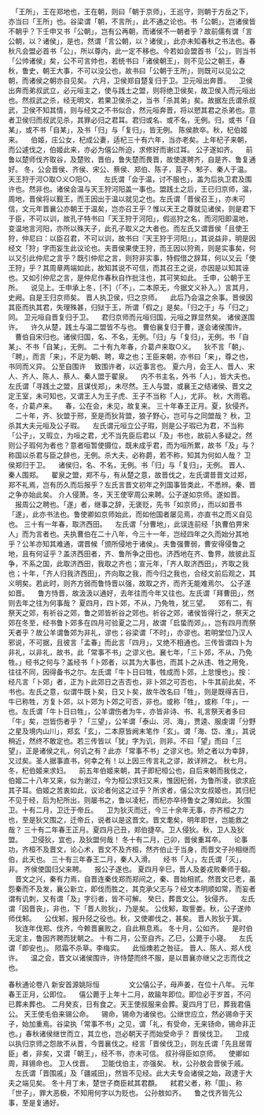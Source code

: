 <!-- { "loadSidebar": true } -->
　「王所」，王在郑地也，王在朝，则曰「朝于京师」，王巡守，则朝于方岳之下，亦当曰「王所」也。谷梁谓「朝，不言所」，此不通之论也。书「公朝」，岂诸侯皆不朝乎？下壬申又书「公朝」，岂有公再朝，而诸侯不一朝者乎？故前儒有谓「言公朝，以？诸侯」，是也，然谓「言公朝，以？诸侯」，此亦未知春秋之书法也。春秋凡会盟必首书「公」，所以尊内，此一定不移也。今若如会盟首书「公」，则当书「公帅诸侯」矣，公不可言帅也，若统书曰「诸侯朝王」，则不见公之朝王，春秋，鲁史，朝王大事，不可以没公也，故书曰「公朝于王所」，则既可以见公之朝，而诸侯之朝亦自见矣。
六月，卫侯郑自楚复归于卫。卫元咺出奔晋。
　卫侯出奔而弟叔武立，必元咺主之，使与践土之盟，则将绝卫侯矣，故卫侯入而元咺出也。然叔武之杀，经无明文，若果卫侯杀之，当书「杀其弟」矣。故据左氏谓杀叔武，卫侯不知其情，则与经文之不书似合，然元咺奔晋，将以愬其君之杀弟也。意者卫侯归而叔武见杀，其罪必归之君耳。君归或名、或不名，无例。归，或书「自某」，或不书「自某」，及书「归」与「复归」，皆无例。
陈侯款卒。秋，杞伯姬来。
　伯姬，庄公女，杞成公妻，适杞三十有六年，当亦老矣。上年杞子来朝，而公遽伐之，伯姬此来，亦必为僖公所迫，求修好而谢过耳。
公子遂如齐。
　前鲁以楚师伐齐取谷，及楚败，晋伯，鲁失楚而畏晋，故使遂聘齐，自是齐、鲁复通好。
冬，公会晋侯、齐侯、宋公、蔡侯、郑伯、陈子，莒子、邾子、秦人于温。天王狩于河○取○义○阳○。
　左氏谓「会于温，讨不服也」，盖为后执卫君及围许也。然非也。诸侯会温与天王狩河阳盖一事也。盟践土之后，王已归京师，温，周地，晋侯将以觐王，而王因出于温以就见之也。左氏谓「晋侯召王」，亦未可信，文元年晋襄公亦朝王于温矣，岂亦召王乎？惟以天王之尊就见诸侯，则是君下于臣，不可以训，故孔子特书曰「天王狩于河阳」，假巡狩之名，而河阳即温地，变温地言河阳，亦所以殊天子，此孔子取义之大者也。而左氏又谓晋侯「且使王狩，仲尼曰：以臣召君，不可以训，故书曰『天王狩于河阳』」，其说益非，明是因经文「狩」字而妄生此议论也。夫晋侯果使王狩，而王因以狩焉，则是实事矣，何以又引此仲尼之言乎？既引仲尼之言，则狩非实事，特假借之辞耳，何以又云「使王狩」乎？其周章两端如此，故知其说不可信，而其召王之说，亦因是以知其诬也。又如引仲尼之言，是仲尼作春秋自作批注也，其可笑如此。
壬申，公朝于王所。
　说见上。壬申承上冬，[不]（「不」，二本原无，今据文义补入。）言其月，史阙。自是王归京师矣。
晋人执卫侯，归之京师。
　此后乃会温之余事。晋侯因其臣而执其君，失理殊甚，归狱于王，所谓「假之」是矣。「归之于」与「归之」同。
卫元咺自晋复归于卫。
　君归京师而元咺归国，元咺之罪显然矣。
诸侯遂围许。
　许久从楚，践土与温二盟皆不与也。
曹伯襄复归于曹，遂会诸侯围许。
　曹伯自宋归也。诸侯归国，名、不名，无例。「归」与「复归」，无例。书「自某」、不书「自某」，无例。
二十有九年春，介葛卢来取○义。
　狄不言「朝」、「聘」，而言「来」，不足为朝、聘，卑之也；王臣来朝，亦书曰「来」，尊之也，书同而义异。
公至自围许
　致围许者，以近事言也。
夏六月，会王人、晋人、宋人、齐人、陈人、蔡人、秦人盟于翟泉。
　内不书主名，外书「人」，皆大夫也。
左氏谓「寻践土之盟，且谋伐郑」，未尽然。王人与盟，或襄王之结诸侯、晋文之定王室，未可知也，又谓王人为王子虎、王子不当称「人」，尤非。
秋，大雨雹。冬，介葛卢来。
　春，公在会，未见，故复来。
三十年春王正月。夏，狄侵齐。
　二十年，齐、狄盟于邢，至是而狄背盟，狼子野心，岂可与之同盟哉？
秋，卫杀其大夫元咺及公子瑕。
　左氏谓元咺立公子瑕，则是公子瑕已为君，不当称「公子」，又瑕立，为咺之君，尤不当先臣后君以「及」书也，故前人多疑之。然则公子瑕何为者也？意者咺暂使摄位，既未成乎君，而为咺所累，故书「及」与？称国以杀君与臣之辞也，无例。杀大夫，必称爵，若不称，知其为何如人哉？
卫侯郑归于卫。
　诸侯归，名、不名，无例。书「归」与「复归」，无例。
晋人、秦人围郑。
　翟泉之盟，郑不与，有从楚之意，故晋伐之，左氏谓昔晋文过郑，郑不礼焉，岂有历久而后报乎？左氏言晋文初年之列国事皆类此，不悉辨。秦、晋之争亦始此矣。
介人侵萧。冬，天王使宰周公来聘。公子遂如京师。遂如晋。
　报周公之聘也。「遂」者，继事之辞，无褒贬，先书「如京师」，而以如晋书「遂」，此亦书法也。鲁使卿如京师始此，而如他国者屡见焉，亦直书之而义自见也。
三十有一年春，取济西田。
　左氏谓「分曹地」，此误连前经「执曹伯畀宋人」而为言者也。夫执曹伯在二十八年，今三十一年，岂经四年之久而始分其地乎？公羊亦知其难通，谓晋候「颁所侵地于诸侯」。夫鲁强曹弱，曹安得侵鲁之地，且有何证乎？盖济西田者，齐、鲁所争之田也。济西地在齐、鲁界，故彼此互争，不系之国，此取济西田，我取之齐也；宣元年，「齐人取济西田」，齐取之我也；十年，「齐人归我济西田」，齐向取之我，而今归之我也，合经文前后观之，其义明矣。若此时，则齐方弱而鲁恃晋以强，故取之齐，而齐无能难焉尔。
公子遂如晋。
　鲁方恃晋，故汲汲以通好，去年往而今年又往也。左氏谓「拜曹田」，然则去年之往为何事哉？
夏四月，四卜郊，不从，乃免牲，犹三望。
　郊有二，有祭天之郊，有祈谷之郊，鲁之郊皆祈谷之郊也。祈谷之郊，诸侯皆得行之，祭天之郊在冬至，经书鲁卜郊多在四月可验夏之二月，故谓「启蛰而郊」。，岂有四月而祭天者乎？故公羊谓鲁郊为非礼，谬也；谷梁谓「不时」，亦谬也。若明堂位乃汉人邪说，不可据，且彼言「孟春」而此言「四月」，又绝不相通也。三传皆谓四卜为非礼，以非礼，故书，此「常事不书」之谬义也。襄七年，「三卜郊，不从，乃免牲。」经书之何与？盖经书「卜郊者，以其为大事也，而其卜之从违、牲之用免，往往不同，因得备书之尔。左氏谓「牛卜日曰牲，牲成而卜郊，上怠慢也」。按：经凡言「卜郊」者，正为卜此郊日之吉否也，非卜郊之可否也，卜牛其前此矣，不书也。左氏之意，似谓牛既卜矣，日又卜矣，故牛改名曰「牲」，则是既得吉日，牛已称牲，方复卜郊，以卜郊为卜郊之可否，非也。或称「牲」，或称「牛」，一也。左氏谓「牛卜日曰牲」，公羊谓伤者为牛，亦皆非诗、书、礼言祭天者多曰「牛」矣，岂皆伤者乎？「三望」，公羊谓「泰山、河、海」，贾逵、服虔谓「分野之星及境内山川」，郑玄「玄」，二本原皆阙末笔作「玄」。谓「海、岱、淮」，其说稍近，然终不敢定也。若三传皆以「犹」字为讥，则非。不曰「望」而曰「三望」，正是诸侯之礼，何讥之有？此亦「常事不书」之谬义也。矫之者以为幸辞，又过矣。圣人据事直书，何幸之有！以上因三传言礼之谬，故详辨之。
秋七月。冬，杞伯姬来求妇。
　前五年伯姬来朝，其子即杞桓公也，自后来朝而我伐之，伯姬二十八年又来，似为谢过，今为桓公求妇又来，惟因杞弱，为鲁所凌，欲求庇其子耳。伯姬之苦衷如此，议论者何这之过乎？所求者，僖公次女叔姬也，其归杞不见于经，后为杞所出，则屡书之，鲁以凌杞，而杞亦卒待鲁女之薄如此。
狄围卫。十有二月，卫迁于帝丘。
　卫为狄灭而迁，今三十余年无事，亦齐桓之力也，至是狄又围之，迁帝丘，说者以是这晋文。晋文耄矣，明年即世，岂能救之哉？
三十有二年春王正月。夏四月己丑，郑伯捷卒。卫人侵狄。秋，卫人及狄盟。
　卫侵狄，宜也，及狄盟何哉！
冬十有二月，己卯，晋侯重耳卒。
　论事功，齐桓不及晋文，论心术，晋文不及齐桓，然齐伯止于当身，而晋文子孙相继而伯，此天也。
三十有三年春王二月，秦人入滑。
　经书「入」，左氏谓「灭」，非。
齐侯使国归父来聘。
　报公子遂也。
夏四月辛巳，晋人及姜戎败秦师于殽。
　晋文之兴，秦有力焉，自晋连秦伐郑而郑间之，秦、晋始相贰。然晋文已老，虽怨秦而不及发，襄公新立，即伐而胜之，其克承父志与？经文本明顺如常，而妄者谓有讥刺，又有谓「及」字衍者，皆不可解。
癸巳，葬晋文公。
狄侵齐。
　左氏谓「因晋丧」，非也，下「晋人败狄」，乃是矣。
公伐邾，取訾娄。秋，公子遂帅师伐邾。
　公伐邾，报升陉之役也。秋，又使卿伐之，甚矣。
晋人败狄于箕。
　狄连年伐郑、伐齐，今赖晋襄败之，自此稍息焉。
冬十月，公如齐。
　是时伯无定主，鲁因齐聘而犹朝之。
十有二月，公至自齐。乙巳，公薨于小寝。
　左氏谓「即安也」。
陨霜不杀草。李梅实。
　此恒燠若之咎征。
晋人、陈人、郑人伐许。
　温之会，晋文以诸侯围许，许恃楚而终不服，是以晋襄亦继父之志而伐之也。

春秋通论卷八
新安首源姚际恒
　　　　文公僖公子，母声姜，在位十八年。
元年春王正月，公即位。
　僖公薨于上年十二月，故踰年即位。即位必于岁首，不问已葬未葬也。
二月癸亥，日有食之。天王使叔服来会葬。夏四月丁巳，葬我君僖公。
天王使毛伯来锡公命。
　锡命，锡命为诸侯也。公继世应立，然必锡命于天子，始加重焉。谷梁执「常事不书」之见，谓「礼，有受命，无来钖命，锡命非正也。」春秋诸侯继世而立，其立也，岂必朝天子而始受命乎？
晋侯伐卫。
　卫成以执归京师之怨故不从晋，今晋襄伐之。经言「晋侯伐卫」，则左氏谓「先且居胥臣」者，非矣，又谓「朝王」，经不书，亦未可信。
叔孙得臣如京师。
　使卿如周，拜锡命也。
卫人伐晋。
　卫能伐伯主，亦强矣。
秋，公孙敖会晋侯于戚。
　左氏谓「晋围戚」及「疆戚田」，然皆不见经。此大夫专会诸侯之始，政逮于大夫之端见矣。
冬十月丁未，楚世子商臣弒其君頵。
　弒君父者，称「国」、称「世子」，罪大恶极，不知用何字以为贬也。
公孙敖如齐。
　鲁之伐齐皆先公事，至是复通好。
